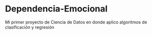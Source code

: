 # Dependencia-Emocional
Mi primer proyecto de Ciencia de Datos en donde aplico algoritmos de clasificación y regresión
